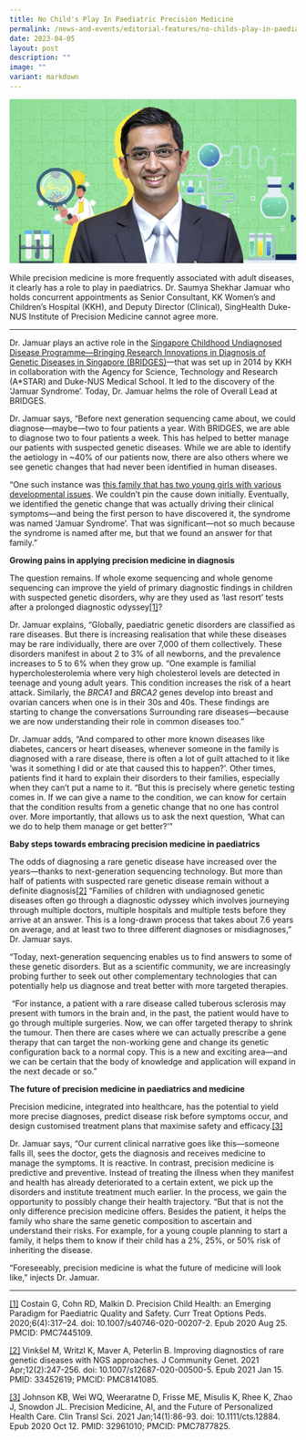 ```yaml
---
title: No Child's Play In Paediatric Precision Medicine
permalink: /news-and-events/editorial-features/no-childs-play-in-paediatric-precision-medicine/
date: 2023-04-05
layout: post
description: ""
image: ""
variant: markdown
---
```

![](/images/Resources/Editorial%20Features/2023/precise-banner5_1400x800_saumya.jpg)

While precision medicine is more frequently associated with adult diseases, it clearly has a role to play in paediatrics. Dr. Saumya Shekhar Jamuar who holds concurrent appointments as Senior Consultant, KK Women’s and Children’s Hospital (KKH), and Deputy Director (Clinical), SingHealth Duke-NUS Institute of Precision Medicine cannot agree more.

* * *

Dr. Jamuar plays an active role in the [](https://www.singhealthdukenus.com.sg/acp/paediatrics/clinical-overview-and-objectives)[Singapore Childhood Undiagnosed Disease Programme—Bringing Research Innovations in Diagnosis of Genetic Diseases in Singapore (BRIDGES)](https://www.singhealthdukenus.com.sg/acp/paediatrics/clinical-overview-and-objectives)—that was set up in 2014 by KKH in collaboration with the Agency for Science, Technology and Research (A\*STAR) and Duke-NUS Medical School. It led to the discovery of the ‘Jamuar Syndrome’. Today, Dr. Jamuar helms the role of Overall Lead at BRIDGES.

Dr. Jamuar says, “Before next generation sequencing came about, we could diagnose—maybe—two to four patients a year. With BRIDGES, we are able to diagnose two to four patients a week. This has helped to better manage our patients with suspected genetic diseases. While we are able to identify the aetiology in ~40% of our patients now, there are also others where we see genetic changes that had never been identified in human diseases.

“One such instance was [this family that has two young girls with various developmental issues](/news-and-events/editorial-features/piecing-together-genetic-clues/). We couldn’t pin the cause down initially. Eventually, we identified the genetic change that was actually driving their clinical symptoms—and being the first person to have discovered it, the syndrome was named ‘Jamuar Syndrome’. That was significant—not so much because the syndrome is named after me, but that we found an answer for that family.”

**Growing pains in applying precision medicine in diagnosis**

The question remains. If whole exome sequencing and whole genome sequencing can improve the yield of primary diagnostic findings in children with suspected genetic disorders, why are they used as ‘last resort’ tests after a prolonged diagnostic odyssey[\[1\]](https://www.npm.sg/news-and-events/editorial-features/no-childs-play-in-paediatric-precision-medicine/#_ftnref1)?

Dr. Jamuar explains, “Globally, paediatric genetic disorders are classified as rare diseases. But there is increasing realisation that while these diseases may be rare individually, there are over 7,000 of them collectively. These disorders manifest in about 2 to 3% of all newborns, and the prevalence increases to 5 to 6% when they grow up. “One example is familial hypercholesterolemia where very high cholesterol levels are detected in teenage and young adult years. This condition increases the risk of a heart attack. Similarly, the _BRCA1_ and _BRCA2_ genes develop into breast and ovarian cancers when one is in their 30s and 40s. These findings are starting to change the conversations Surrounding rare diseases—because we are now understanding their role in common diseases too.”

Dr. Jamuar adds, “And compared to other more known diseases like diabetes, cancers or heart diseases, whenever someone in the family is diagnosed with a rare disease, there is often a lot of guilt attached to it like ‘was it something I did or ate that caused this to happen?’. Other times, patients find it hard to explain their disorders to their families, especially when they can’t put a name to it. “But this is precisely where genetic testing comes in. If we can give a name to the condition, we can know for certain that the condition results from a genetic change that no one has control over. More importantly, that allows us to ask the next question, ‘What can we do to help them manage or get better?’”

**Baby steps towards embracing precision medicine in paediatrics**

The odds of diagnosing a rare genetic disease have increased over the years—thanks to next-generation sequencing technology. But more than half of patients with suspected rare genetic disease remain without a definite diagnosis[\[2\]](https://www.npm.sg/news-and-events/editorial-features/no-childs-play-in-paediatric-precision-medicine/#_ftnref1) “Families of children with undiagnosed genetic diseases often go through a diagnostic odyssey which involves journeying through multiple doctors, multiple hospitals and multiple tests before they arrive at an answer. This is a long-drawn process that takes about 7.6 years on average, and at least two to three different diagnoses or misdiagnoses,” Dr. Jamuar says.

“Today, next-generation sequencing enables us to find answers to some of these genetic disorders. But as a scientific community, we are increasingly probing further to seek out other complementary technologies that can potentially help us diagnose and treat better with more targeted therapies.

 “For instance, a patient with a rare disease called tuberous sclerosis may present with tumors in the brain and, in the past, the patient would have to go through multiple surgeries. Now, we can offer targeted therapy to shrink the tumour. Then there are cases where we can actually prescribe a gene therapy that can target the non-working gene and change its genetic configuration back to a normal copy. This is a new and exciting area—and we can be certain that the body of knowledge and application will expand in the next decade or so.”

**The future of precision medicine in paediatrics and medicine**

Precision medicine, integrated into healthcare, has the potential to yield more precise diagnoses, predict disease risk before symptoms occur, and design customised treatment plans that maximise safety and efficacy.[\[3\]](https://www.npm.sg/news-and-events/editorial-features/no-childs-play-in-paediatric-precision-medicine/#_ftnref2)[](https://www.npm.sg/no-childs-play-in-paediatric-precision-medicine/#_ftnref2)

Dr. Jamuar says, “Our current clinical narrative goes like this—someone falls ill, sees the doctor, gets the diagnosis and receives medicine to manage the symptoms. It is reactive. In contrast, precision medicine is predictive and preventive. Instead of treating the illness when they manifest and health has already deteriorated to a certain extent, we pick up the disorders and institute treatment much earlier. In the process, we gain the opportunity to possibly change their health trajectory. “But that is not the only difference precision medicine offers. Besides the patient, it helps the family who share the same genetic composition to ascertain and understand their risks. For example, for a young couple planning to start a family, it helps them to know if their child has a 2%, 25%, or 50% risk of inheriting the disease.

“Foreseeably, precision medicine is what the future of medicine will look like,” injects Dr. Jamuar.

* * *

[\[1\]](https://www.npm.sg/news-and-events/editorial-features/no-childs-play-in-paediatric-precision-medicine/#_ftnref1) Costain G, Cohn RD, Malkin D. Precision Child Health: an Emerging Paradigm for Paediatric Quality and Safety. Curr Treat Options Peds. 2020;6(4):317–24. doi: 10.1007/s40746-020-00207-2. Epub 2020 Aug 25. PMCID: PMC7445109.

[\[2\]](https://www.npm.sg/news-and-events/editorial-features/no-childs-play-in-paediatric-precision-medicine/#_ftnref1) Vinkšel M, Writzl K, Maver A, Peterlin B. Improving diagnostics of rare genetic diseases with NGS approaches. J Community Genet. 2021 Apr;12(2):247-256. doi: 10.1007/s12687-020-00500-5. Epub 2021 Jan 15. PMID: 33452619; PMCID: PMC8141085.

[\[3\]](https://www.npm.sg/news-and-events/editorial-features/no-childs-play-in-paediatric-precision-medicine/#_ftnref2) Johnson KB, Wei WQ, Weeraratne D, Frisse ME, Misulis K, Rhee K, Zhao J, Snowdon JL. Precision Medicine, AI, and the Future of Personalized Health Care. Clin Transl Sci. 2021 Jan;14(1):86-93. doi: 10.1111/cts.12884. Epub 2020 Oct 12. PMID: 32961010; PMCID: PMC7877825.
